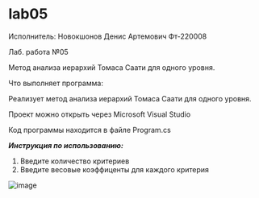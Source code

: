 # lab05
Исполнитель: Новокшонов Денис Артемович Фт-220008


Лаб. работа №05

Метод анализа иерархий Томаса Саати для одного уровня.

Что выполняет программа:

Реализует метод анализа иерархий Томаса Саати для одного уровня.

Проект можно открыть через Microsoft Visual Studio

Код программы находится в файле Program.cs

___Инструкция по использованию:___
1. Введите количество критериев
2. Введите весовые коэффиценты для каждого критерия

![image](https://github.com/diksonnn/lab05/assets/146518361/1af37300-cc05-4719-8460-ab9a6ad4f212)

